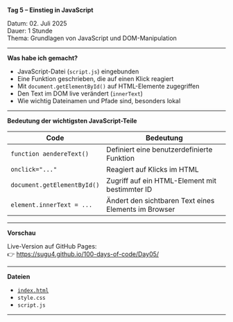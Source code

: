 **Tag 5 – Einstieg in JavaScript**

Datum: 02. Juli 2025  
Dauer: 1 Stunde  
Thema: Grundlagen von JavaScript und DOM-Manipulation

---

**Was habe ich gemacht?**

- JavaScript-Datei (`script.js`) eingebunden
- Eine Funktion geschrieben, die auf einen Klick reagiert
- Mit `document.getElementById()` auf HTML-Elemente zugegriffen
- Den Text im DOM live verändert (`innerText`)
- Wie wichtig Dateinamen und Pfade sind, besonders lokal

---

**Bedeutung der wichtigsten JavaScript-Teile**

| Code                          | Bedeutung                                                   |
|-------------------------------|--------------------------------------------------------------|
| `function aendereText()`      | Definiert eine benutzerdefinierte Funktion                   |
| `onclick="..."`               | Reagiert auf Klicks im HTML                                 |
| `document.getElementById()`   | Zugriff auf ein HTML-Element mit bestimmter ID              |
| `element.innerText = ...`     | Ändert den sichtbaren Text eines Elements im Browser        |

---

**Vorschau**

Live-Version auf GitHub Pages:  
👉 https://sugu4.github.io/100-days-of-code/Day05/

---

**Dateien**

- [`index.html`](https://sugu4.github.io/100-days-of-code/Day05)
- `style.css`
- `script.js`

---
